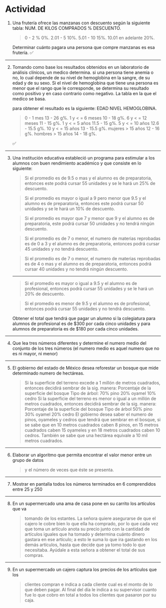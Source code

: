 # Actividad

1. Una frutería ofrece las manzanas con descuento según la siguiente tabla:
   NUM. DE KILOS COMPRADOS % DESCUENTO.

   > 0 - 2 % 0%.
   > 2.01 - 5 10%.
   > 5.01 - 10 15%.
   > 10.01 en adelante 20%.

   Determinar cuánto pagara una persona que compre manzanas es esa frutería.
   ✅

---

2. Tomando como base los resultados obtenidos en un laboratorio de análisis clínicos, un medico determina.
   si una persona tiene anemia o no, lo cual depende de su nivel de hemoglobina en la sangre, de su edad y de su sexo. Si el nivel de hemoglobina que tiene una persona es menor que el rango que le corresponde, se determina su resultado como positivo y en caso contrario como negativo. La tabla en la que el medico se basa.

   para obtener el resultado es la siguiente:
   EDAD NIVEL HEMOGLOBINA.

   > 0 - 1 mes 13 - 26 g%.
   > 1 y < = 6 meses 10 - 18 g%.
   > 6 y < = 12 meses 11 - 15 g%.
   > 1 y < = 5 años 11.5 - 15 g%.
   > 5 y < = 10 años 12.6 - 15.5 g%.
   > 10 y < = 15 años 13 - 15.5 g%.
   > mujeres > 15 años 12 - 16 g%.
   > hombres > 15 años 14 - 18 g%.

   ✅

---

3. Una institución educativa estableció un programa para estimular a los alumnos con buen
   rendimiento académico y que consiste en lo siguiente:

   > Si el promedio es de 9.5 o mas y el alumno es de preparatoria, entonces este podrá cursar 55 unidades y se le hará un 25% de descuento.

   > Si el promedio es mayor o igual a 9 pero menor que 9.5 y el alumno es de preparatoria, entonces este podrá cursar 50 unidades y se le hará un 10% de descuento.

   > Si el promedio es mayor que 7 y menor que 9 y el alumno es de preparatoria, este podrá cursar 50 unidades y no tendrá ningún descuento.

   > Si el promedio es de 7 o menor, el numero de materias reprobadas es de 0 a 3 y el alumno es de preparatoria, entonces podrá cursar 45 unidades y no tendrá descuento.

   > Si el promedio es de 7 o menor, el numero de materias reprobadas es de 4 o mas y el alumno es de preparatoria, entonces podrá cursar 40 unidades y no tendrá ningún descuento.

   ***

   > Si el promedio es mayor o igual a 9.5 y el alumno es de profesional, entonces podrá cursar 55 unidades y se le hará un 20% de descuento.

   > Si el promedio es menor de 9.5 y el alumno es de profesional, entonces podrá cursar 55 unidades y no tendrá descuento.

   Obtener el total que tendrá que pagar un alumno si la colegiatura para alumnos de profesional es de $300 por cada cinco unidades y para alumnos de preparatoria es de $180 por cada cinco unidades.

---

4. Que lea tres números diferentes y determine el numero medio del conjunto de los tres números (el numero medio es aquel numero que no es ni mayor, ni menor)

---

5. El gobierno del estado de México desea reforestar un bosque que mide determinado numero de hectáreas.
   > Si la superficie del terreno excede a 1 millón de metros cuadrados, entonces decidirá sembrar de la sig.
   > manera:
   > Porcentaje de la superficie del bosque Tipo de árbol:
   > 70% pino
   > 20% oyamel
   > 10% cedro
   > Si la superficie del terreno es menor o igual a un millón de metros cuadrados, entonces decidirá
   > sembrar de la sig. manera:
   > Porcentaje de la superficie del bosque Tipo de árbol
   > 50% pino
   > 30% oyamel
   > 20% cedro
   > El gobierno desea saber el numero de pinos, oyameles y cedros que tendrá que sembrar en el bosque,
   > si se sabe que en 10 metros cuadrados caben 8 pinos, en 15 metros cuadrados caben 15 oyameles
   > y en 18 metros cuadrados caben 10 cedros. También se sabe que una hectárea equivale a 10 mil
   > metros cuadrados.

---

6. Elaborar un algoritmo que permita encontrar el valor menor entre un grupo de datos
   > y el número de veces que éste se presenta.

---

7. Mostrar en pantalla todos los números terminados en 6 comprendidos entre 25 y 250

---

8. En un supermercado una ama de casa pone en su carrito los artículos que va
   > tomando de los estantes. La señora quiere asegurarse de que el cajero le cobre
   > bien lo que ella ha comprado, por lo que cada vez que toma un artículo anota su
   > precio junto con la cantidad de artículos iguales que ha tomado y determina
   > cuánto dinero gastara en ese artículo; a esto le suma lo que ira gastando en los
   > demás artículos, hasta que decide que ya tomo todo lo que necesitaba. Ayúdale
   > a esta señora a obtener el total de sus compras.

---

9. En un supermercado un cajero captura los precios de los artículos que los
   > clientes compran e indica a cada cliente cual es el monto de lo que deben
   > pagar. Al final del día le indica a su supervisor cuanto fue lo que cobro en total a
   > todos los clientes que pasaron por su caja.

